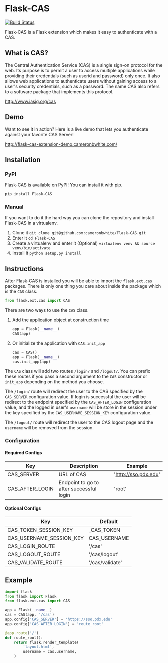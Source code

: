 Flask-CAS
=========

[![Build Status](https://travis-ci.org/cameronbwhite/Flask-CAS.png?branch=master)](https://travis-ci.org/cameronbwhite/Flask-CAS)

Flask-CAS is a Flask extension which makes it easy to
authenticate with a CAS.

## What is CAS? ##

The Central Authentication Service (CAS) is a single sign-on 
protocol for the web. Its purpose is to permit a user to access 
multiple applications while providing their credentials (such as 
userid and password) only once. It also allows web applications 
to authenticate users without gaining access to a user's security 
credentials, such as a password. The name CAS also refers to a 
software package that implements this protocol. 

http://www.jasig.org/cas

## Demo ##

Want to see it in action? Here is a live demo that lets you 
authenticate against your favorite CAS Server!

http://flask-cas-extension-demo.cameronbwhite.com/

## Installation ##

### PyPI ###

Flask-CAS is available on PyPI! You can install it with pip.

```sh
pip install Flask-CAS
```

### Manual ###

If you want to do it the hard way you can clone the repository and
install Flask-CAS in a virtualenv. 

1. Clone it `git clone git@github.com:cameronbwhite/Flask-CAS.git`
2. Enter it `cd Flask-CAS`
3. Create a virtualenv and enter it (Optional) `virtualenv venv && source venv/bin/activate`
4. Install it `python setup.py install`

## Instructions ##

After Flask-CAS is installed you will be able to import the `flask.ext.cas`
packages. There is only one thing you care about inside the package
which is the `CAS` class.

```python
from flask.ext.cas import CAS
```

There are two ways to use the `CAS` class.

1. Add the application object at construction time

    ```python
    app = Flask(__name__)
    CAS(app)
    ```

2. Or initialize the application with `CAS.init_app`

    ```python
    cas = CAS()
    app = Flask(__name__)
    cas.init_app(app)
    ```

The `CAS` class will add two routes `/login/` and `/logout/`. You can
prefix these routes if you pass a second argument to the `CAS`
constructor or `init_app` depending on the method you choose.

The `/login/` route will redirect the user to the CAS specified by the
`CAS_SERVER` configuration value. If login is successful the user will
be redirect to the endpoint specified by the `CAS_AFTER_LOGIN`
configuration value, and the logged in user's `username` will be store 
in the session under the key specified by the `CAS_USERNAME_SESSION_KEY` 
configuration value.

The `/logout/` route will redirect the user to the CAS logout page and
the `username` will be removed from the session.

### Configuration ###

#### Required Configs ####

|Key             | Description                              | Example              |
|----------------|------------------------------------------|----------------------|
|CAS_SERVER      | URL of CAS                               | 'http://sso.pdx.edu' |  
|CAS_AFTER_LOGIN | Endpoint to go to after successful login | 'root'               |

#### Optional Configs ####

|Key                      | Default        |
|-------------------------|----------------|
|CAS_TOKEN_SESSION_KEY    | _CAS_TOKEN     |
|CAS_USERNAME_SESSION_KEY | CAS_USERNAME   |
|CAS_LOGIN_ROUTE          | '/cas'         |
|CAS_LOGOUT_ROUTE         | '/cas/logout'  |
|CAS_VALIDATE_ROUTE       | '/cas/validate'|

## Example ##

```python
import flask
from flask import Flask
from flask.ext.cas import CAS

app = Flask(__name__)
cas = CAS(app, '/cas')
app.config['CAS_SERVER'] = 'https://sso.pdx.edu' 
app.config['CAS_AFTER_LOGIN'] = 'route_root'

@app.route('/')
def route_root():
    return flask.render_template(
        'layout.html',
        username = cas.username,
    )
```

